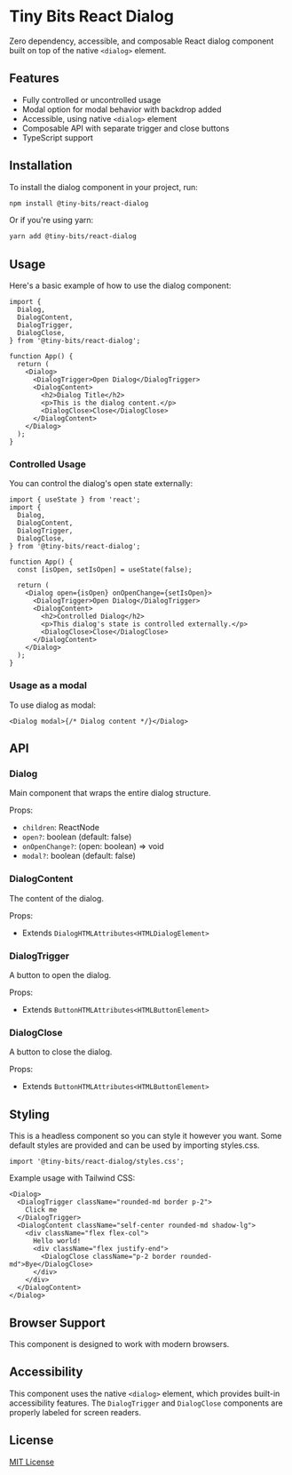 # Tiny Bits React Dialog

Zero dependency, accessible, and composable React dialog component built on top of the native `<dialog>` element.

## Features

- Fully controlled or uncontrolled usage
- Modal option for modal behavior with backdrop added
- Accessible, using native `<dialog>` element
- Composable API with separate trigger and close buttons
- TypeScript support

## Installation

To install the dialog component in your project, run:

```bash
npm install @tiny-bits/react-dialog
```

Or if you're using yarn:

```bash
yarn add @tiny-bits/react-dialog
```

## Usage

Here's a basic example of how to use the dialog component:

```tsx
import {
  Dialog,
  DialogContent,
  DialogTrigger,
  DialogClose,
} from '@tiny-bits/react-dialog';

function App() {
  return (
    <Dialog>
      <DialogTrigger>Open Dialog</DialogTrigger>
      <DialogContent>
        <h2>Dialog Title</h2>
        <p>This is the dialog content.</p>
        <DialogClose>Close</DialogClose>
      </DialogContent>
    </Dialog>
  );
}
```

### Controlled Usage

You can control the dialog's open state externally:

```tsx
import { useState } from 'react';
import {
  Dialog,
  DialogContent,
  DialogTrigger,
  DialogClose,
} from '@tiny-bits/react-dialog';

function App() {
  const [isOpen, setIsOpen] = useState(false);

  return (
    <Dialog open={isOpen} onOpenChange={setIsOpen}>
      <DialogTrigger>Open Dialog</DialogTrigger>
      <DialogContent>
        <h2>Controlled Dialog</h2>
        <p>This dialog's state is controlled externally.</p>
        <DialogClose>Close</DialogClose>
      </DialogContent>
    </Dialog>
  );
}
```

### Usage as a modal

To use dialog as modal:

```tsx
<Dialog modal>{/* Dialog content */}</Dialog>
```

## API

### Dialog

Main component that wraps the entire dialog structure.

Props:

- `children`: ReactNode
- `open?`: boolean (default: false)
- `onOpenChange?`: (open: boolean) => void
- `modal?`: boolean (default: false)

### DialogContent

The content of the dialog.

Props:

- Extends `DialogHTMLAttributes<HTMLDialogElement>`

### DialogTrigger

A button to open the dialog.

Props:

- Extends `ButtonHTMLAttributes<HTMLButtonElement>`

### DialogClose

A button to close the dialog.

Props:

- Extends `ButtonHTMLAttributes<HTMLButtonElement>`

## Styling

This is a headless component so you can style it however you want. Some default styles are provided and can be used by importing styles.css.

```tsx
import '@tiny-bits/react-dialog/styles.css';
```

Example usage with Tailwind CSS:

```tsx
<Dialog>
  <DialogTrigger className="rounded-md border p-2">
    Click me
  </DialogTrigger>
  <DialogContent className="self-center rounded-md shadow-lg">
    <div className="flex flex-col">
      Hello world!
      <div className="flex justify-end">
        <DialogClose className="p-2 border rounded-md">Bye</DialogClose>
      </div>
    </div>
  </DialogContent>
</Dialog>
```

## Browser Support

This component is designed to work with modern browsers.

## Accessibility

This component uses the native `<dialog>` element, which provides built-in accessibility features. The `DialogTrigger` and `DialogClose` components are properly labeled for screen readers.

## License

[MIT License](LICENSE)
```
